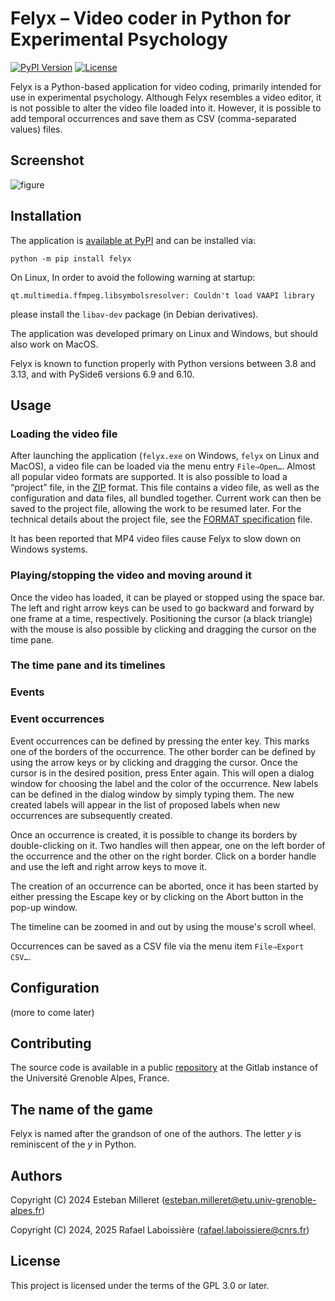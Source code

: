 # Felyx – Video coder in Python for Experimental Psychology

[![PyPI Version](https://img.shields.io/pypi/v/felyx)](https://pypi.org/project/felyx/)
[![License](https://img.shields.io/pypi/l/felyx?color=lightblue)](https://www.gnu.org/licenses/gpl-3.0.en.html)

Felyx is a Python-based application for video coding, primarily intended for use in experimental psychology. Although Felyx resembles a video editor, it is not possible to alter the video file loaded into it. However, it is possible to add temporal occurrences and save them as CSV (comma-separated values)  files.

## Screenshot

![figure](https://gricad-gitlab.univ-grenoble-alpes.fr/babylab-lpnc/video-coder/-/raw/main/screenshot.png)

## Installation

The application is [available at PyPI][] and can be installed via:

    python -m pip install felyx

[available at PyPI]: https://pypi.org/project/felyx/

On Linux, In order to avoid the following warning at startup:
```
qt.multimedia.ffmpeg.libsymbolsresolver: Couldn't load VAAPI library
```
please install the `libav-dev` package (in Debian derivatives).

The application was developed primary on Linux and Windows, but should also work on MacOS.

Felyx is known to function properly with Python versions between 3.8 and 3.13, and with PySide6 versions 6.9 and 6.10.

## Usage

### Loading the video file

After launching the application (`felyx.exe` on Windows, `felyx` on Linux and MacOS), a video file can be loaded via the menu entry `File⇒Open…`. Almost all popular video formats are supported. It is also possible to load a “project” file, in the [ZIP][] format. This file contains a video file, as well as the configuration and data files, all bundled together. Current work can then be saved to the project file, allowing the work to be resumed later. For the technical details about the project file, see the [FORMAT specification](FORMAT.md) file.

[ZIP]: https://en.wikipedia.org/wiki/ZIP

It has been reported that MP4 video files cause Felyx to slow down on Windows systems.

### Playing/stopping the video and moving around it

Once the video has loaded, it can be played or stopped using the space bar. The left and right arrow keys can be used to go backward and forward by one frame at a time, respectively. Positioning the cursor (a black triangle) with the mouse is also possible by clicking and dragging the cursor on the time pane.

### The time pane and its timelines

### Events

### Event occurrences

Event occurrences can be defined by pressing the enter key. This marks one of the borders of the occurrence. The other border can be defined by using the arrow keys or by clicking and dragging the cursor. Once the cursor is in the desired position, press Enter again. This will open a dialog window for choosing the label and the color of the occurrence. New labels can be defined in the dialog window by simply typing them. The new created labels will appear in the list of proposed labels when new occurrences are subsequently created.

Once an occurrence is created, it is possible to change its borders by double-clicking on it. Two handles will then appear, one on the left border of the occurrence and the other on the right border. Click on a border handle and use the left and right arrow keys to move it.

The creation of an occurrence can be aborted, once it has been started by either pressing the Escape key or by clicking on the Abort button in the pop-up window.

The timeline can be zoomed in and out by using the mouse's scroll wheel.

Occurrences can be saved as a CSV file via the menu item `File⇒Export CSV…`.

## Configuration

(more to come later)

## Contributing

The source code is available in a public [repository][] at the Gitlab instance of the Université Grenoble Alpes, France.

[repository]: https://gricad-gitlab.univ-grenoble-alpes.fr/babylab-lpnc/felyx

## The name of the game

Felyx is named after the grandson of one of the authors. The letter *_y_* is reminiscent of the  *_y_* in Python.

## Authors

Copyright (C) 2024  Esteban Milleret (<esteban.milleret@etu.univ-grenoble-alpes.fr>)

Copyright (C) 2024, 2025  Rafael Laboissière (<rafael.laboissiere@cnrs.fr>)


## License

This project is licensed under the terms of the GPL 3.0 or later.

<!--  LocalWords:  Felyx CSV PyPI Alpes Milleret Laboissière GPL MacOS Felyx
      LocalWords:  Université
-->
